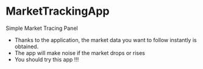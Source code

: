 # MarketTrackingApp
Simple Market Tracing Panel
- Thanks to the application, the market data you want to follow instantly is obtained.
- The app will make noise if the market drops or rises
- You should try this app !!!
